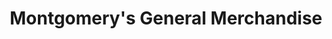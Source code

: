 ---
title: "Montgomery's General Merchandise"
url: /yampa/montgomerys-general-merchandise/
shop: general
---